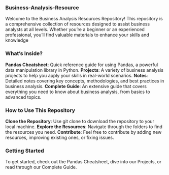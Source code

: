 ### Business-Analysis-Resource
Welcome to the Business Analysis Resources Repository! This repository is a comprehensive collection of resources designed to assist business analysts at all levels. 
Whether you’re a beginner or an experienced professional, you’ll find valuable materials to enhance your skills and knowledge
### What’s Inside?
**Pandas Cheatsheet**: Quick reference guide for using Pandas, a powerful data manipulation library in Python.
**Projects**: A variety of business analysis projects to help you apply your skills in real-world scenarios.
**Notes**: Detailed notes covering key concepts, methodologies, and best practices in business analysis.
**Complete Guide**: An extensive guide that covers everything you need to know about business analysis, from basics to advanced topics.
### How to Use This Repository
**Clone the Repository**: Use git clone to download the repository to your local machine.
**Explore the Resources**: Navigate through the folders to find the resources you need.
**Contribute**: Feel free to contribute by adding new resources, improving existing ones, or fixing issues.
### Getting Started
To get started, check out the Pandas Cheatsheet, dive into our Projects, or read through our Complete Guide.
